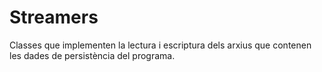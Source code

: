 # Streamers

Classes que implementen la lectura i escriptura dels arxius que contenen les dades de persistència del programa.